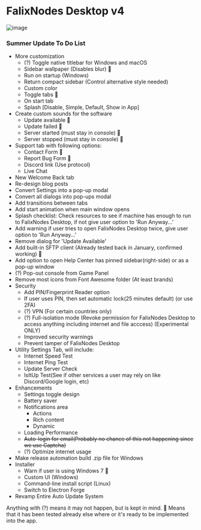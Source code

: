 # FalixNodes Desktop v4
![image](https://user-images.githubusercontent.com/51213244/156048274-c4eb3840-8b3a-41be-8439-3fedc24f5aa5.png)

### Summer Update To Do List
 - More customization
   - (?) Toggle native titlebar for Windows and macOS
   - Sidebar wallpaper (Disables blur) 🔵
   - Run on startup (Windows)
   - Return compact sidebar (Control alternative style needed)
   - Custom color
   - Toggle tabs 🔵
   - On start tab
   - Splash [Disable, Simple, Default, Show in App]
 - Create custom sounds for the software
   - Update available 🔵
   - Update failed 🔵
   - Server started (must stay in console) 🔵
   - Server stopped (must stay in console) 🔵
 - Support tab with following options: 
   - Contact Form 🔵
   - Report Bug Form 🔵
   - Discord link (Use protocol)
   - Live Chat
 - New Welcome Back tab
 - Re-design blog posts
 - Convert Settings into a pop-up modal
 - Convert all dialogs into pop-ups modal
 - Add transitions between tabs
 - Add start animation when main window opens
 - Splash checklist: Check resources to see if machine has enough to run to FalixNodes Desktop, if not give user option to 'Run Anyway...'
 - Add warning if user tries to open FalixNodes Desktop twice, give user option to 'Run Anyway...'
 - Remove dialog for 'Update Available'
 - Add built-in SFTP client (Already tested back in January, confirmed working) 🔵
 - Add option to open Help Center has pinned sidebar(right-side) or as a pop-up window
 - (?) Pop-out console from Game Panel
 - Remove most icons from Font Awesome folder (At least brands)
 - Security
   - Add PIN/Fingerprint Reader option
   - If user uses PIN, then set automatic lock(25 minutes default) (or use 2FA)
   - (?) VPN (For certain countries only)
   - (?) Full-isolation mode (Revoke permission for FalixNodes Desktop to access anything including internet and file acccess) (Experimental ONLY)
   - Improved security warnings
   - Prevent tamper of FalixNodes Desktop
 - Utility Settings Tab, will include:
   - Internet Speed Test
   - Internet Ping Test
   - Update Server Check
   - IsItUp Test(See if other services a user may rely on like Discord/Google login, etc)
 - Enhancements
   - Settings toggle design
   - Battery saver
   - Notifications area
     - Actions
     - Rich content
     - Dynamic
   - Loading Performance
   - ~~Auto-login for email(Probably no chance of this not happening since we use Captcha)~~
   - (?) Optimize internet usage
 - Make release automation build .zip file for Windows
 - Installer
   - Warn if user is using Windows 7 🔵
   - Custom UI (Windows)
   - Command-line install script (Linux)
   - Switch to Electron Forge
 - Revamp Entire Auto Update System

Anything with (?) means it may not happen, but is kept in mind.
🔵 Means that it has been tested already else where or it's ready to be implemented into the app.
